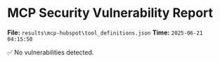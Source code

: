 # MCP Security Vulnerability Report
**File:** `results\mcp-hubspot\tool_definitions.json`
**Time:** `2025-06-21 04:15:50`

✅ No vulnerabilities detected.